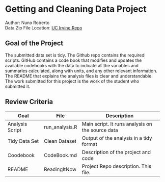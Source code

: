 # Getting and Cleaning Data Project
Author: Nuno Roberto <br />
Data Zip File Location: [UC Irvine Repo](https://d396qusza40orc.cloudfront.net/getdata%2Fprojectfiles%2FUCI%20HAR%20Dataset.zip "Clicking will download the data")

## Goal of the Project
The submitted data set is tidy.
The Github repo contains the required scripts.
GitHub contains a code book that modifies and updates the available codebooks with the data to indicate all the variables and summaries calculated, along with units, and any other relevant information.
The README that explains the analysis files is clear and understandable.
The work submitted for this project is the work of the student who submitted it.

## Review Criteria

Goal | File | Description
--- | --- | ---
Analysis Script |  run_analysis.R |  Main script. It runs analysis on the source data
Tidy Data Set |  Clean Dataset | Output of the analysis in a tidy format 
Coodebook | CodeBook.md |  Description of the project and code
README | ReadingItNow |  Project Repo description. This file.
